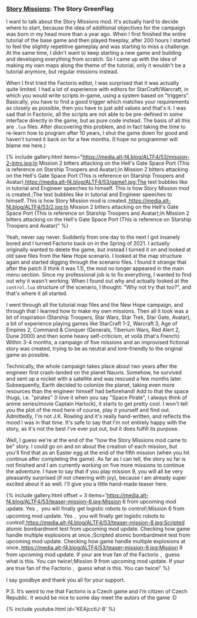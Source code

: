 ### [Story Missions](https://mods.factorio.com/mod/Story-Missions): The Story <author>GreenFlag</author>

I want to talk about the Story Missions mod. It's actually hard to decide where to start, because the idea of additional objectives for the campaign was born in my head more than a year ago. When I first finished the entire tutorial of the base game and then played freeplay, after 200 hours I started to feel the slightly repetitive gameplay and was starting to miss a challenge. At the same time, I didn't want to keep starting a new game and building and developing everything from scratch. So I came up with the idea of making my own maps along the theme of the tutorial, only it wouldn't be a tutorial anymore, but regular missions instead.

When I first tried the Factorio editor, I was surprised that it was actually quite limited. I had a lot of experience with editors for StarCraft/Warcraft, in which you would write scripts in-game, using a system based on "triggers". Basically, you have to find a good trigger which matches your requirements as closely as possible, then you have to just add values and that's it. I was sad that in Factorio, all the scripts are not able to be pre-defined in some interface directly in the game, but as pure code instead. The basis of all this are `.lua` files. After discovering this problem, and in fact taking the time to re-learn how to program after 10 years, I shut the game down for good and haven't turned it back on for a few months. (I hope no programmer will blame me here.)

{% include gallery.html items="https://media.alt-f4.blog/ALTF4/53/mission-2-intro.jpg;In Mission 2 bitters attacking on the Hell's Gate Space Port (This is reference on Starship Troopers and Avatar);In Mission 2 bitters attacking on the Hell's Gate Space Port (This is reference on Starship Troopers and Avatar),https://media.alt-f4.blog/ALTF4/53/game1.jpg;The text bubbles like in tutorial and Engineer speeches to himself. This is how Story Mission mod is created.;The text bubbles like in tutorial and Engineer speeches to himself. This is how Story Mission mod is created.,https://media.alt-f4.blog/ALTF4/53/2.jpg;In Mission 2 bitters attacking on the Hell's Gate Space Port (This is reference on Starship Troopers and Avatar);In Mission 2 bitters attacking on the Hell's Gate Space Port (This is reference on Starship Troopers and Avatar)" %}

Yeah, never say never. Suddenly from one day to the next I got insanely bored and I turned Factorio back on in the Spring of 2021. I actually originally wanted to delete the game, but instead I turned it on and looked at old save files from the New Hope scenario. I looked at the map structure again and started digging through the scenario files. I found it strange that after the patch (I think it was 1.1), the mod no longer appeared in the main menu section. Since my professional job is to fix everything, I wanted to find out why it wasn't working. When I found out why and actually looked at the `control.lua` structure of the scenario, I thought: "Why not try that too?", and that's where it all started.

I went through all the tutorial map files and the New Hope campaign, and through that I learned how to make my own missions. Then all it took was a bit of inspiration (Starship Troopers, Star Wars, Star Trek, Star Gate, Avatar), a bit of experience playing games like StarCraft 1-2, Warcraft 3, Age of Empires 2, Command & Conquer (Generals, Tiberium Wars, Red Alert 2, Dune 2000) and then some heavy self-criticism, et voilà (that's French): Within 3-4 months, a campaign of five missions and an improvised fictional story was created, trying to be as neutral and lore-friendly to the original game as possible.

Technically, the whole campaign takes place about two years after the engineer first crash-landed on the planet Nauvis. Somehow, he survived and sent up a rocket with a satellite and was rescued a few months later. Subsequently, Earth decided to colonize the planet, taking even more resources than the engineer himself had beforehand! Add to that the space thugs, i.e. "pirates" (I love it when you say "Space Pirate", I always think of anime series/movie Captain Harlock), it starts to get pretty cool. I won't tell you the plot of the mod here of course, play it yourself and find out. Admittedly, I'm not J.K. Rowling and it's really hand-written, and reflects the mood I was in that time. It's safe to say that I'm not entirely happy with the story, as it's not the best I've ever put out, but it does fulfill its purpose.

Well, I guess we're at the end of the "how the Story Missions mod came to be" story. I could go on and on about the creation of each mission, but you'll find that as an Easter egg at the end of the fifth mission (when you hit continue after completing the game). As far as I can tell, the story so far is not finished and I am currently working on five more missions to continue the adventure. I have to say that if you play mission 9, you will all be very pleasantly surprised (if not cheering with joy), because I am already super excited about it as well. I'll give you a little hand-made teaser here.

{% include gallery.html offset = 3 items='https://media.alt-f4.blog/ALTF4/53/teaser-mission-6.jpg;Mission 6 from upcoming mod update. Yes﹐ you will finally get logistic robots to control!;Mission 6 from upcoming mod update. Yes﹐ you will finally get logistic robots to control!,https://media.alt-f4.blog/ALTF4/53/teaser-mission-8.jpg;Scripted atomic bombardment test from upcoming mod update. Checking how game handle multiple explosions at once.;Scripted atomic bombardment test from upcoming mod update. Checking how game handle multiple explosions at once.,https://media.alt-f4.blog/ALTF4/53/teaser-mission-9.jpg;Mission 9 from upcoming mod update. If your are true fan of the Factorio﹐ guess what is this. You can twice!;Mission 9 from upcoming mod update. If your are true fan of the Factorio﹐ guess what is this. You can twice!' %}

I say goodbye and thank you all for your support.

P.S. It’s weird to me that Factorio is a Czech game and I’m citizen of Czech Republic. It would be nice to some day meet the autors of the game :D

{% include youtube.html id='KEAjcctlJ-8' %}